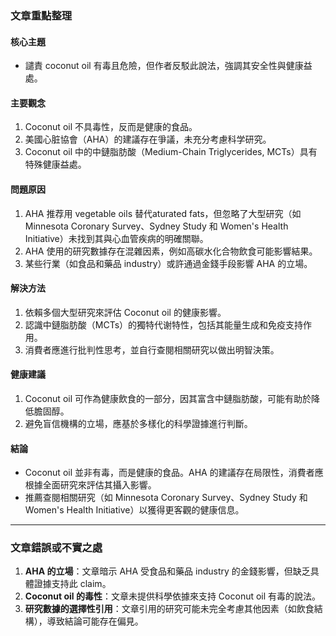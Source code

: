 ### 文章重點整理

#### 核心主題
- 譴責 coconut oil 有毒且危險，但作者反駁此說法，強調其安全性與健康益處。

#### 主要觀念
1. Coconut oil 不具毒性，反而是健康的食品。
2. 美國心脏協會（AHA）的建議存在爭議，未充分考慮科学研究。
3. Coconut oil 中的中鏈脂肪酸（Medium-Chain Triglycerides, MCTs）具有特殊健康益處。

#### 問題原因
1. AHA 推荐用 vegetable oils 替代aturated fats，但忽略了大型研究（如 Minnesota Coronary Survey、Sydney Study 和 Women's Health Initiative）未找到其與心血管疾病的明確關聯。
2. AHA 使用的研究數據存在混雜因素，例如高碳水化合物飲食可能影響結果。
3. 某些行業（如食品和藥品 industry）或許通過金錢手段影響 AHA 的立場。

#### 解決方法
1. 依賴多個大型研究來評估 Coconut oil 的健康影響。
2. 認識中鏈脂肪酸（MCTs）的獨特代谢特性，包括其能量生成和免疫支持作用。
3. 消費者應進行批判性思考，並自行查閱相關研究以做出明智決策。

#### 健康建議
1. Coconut oil 可作為健康飲食的一部分，因其富含中鏈脂肪酸，可能有助於降低膽固醇。
2. 避免盲信機構的立場，應基於多樣化的科學證據進行判斷。

#### 結論
- Coconut oil 並非有毒，而是健康的食品。AHA 的建議存在局限性，消費者應根據全面研究來評估其攝入影響。
- 推薦查閱相關研究（如 Minnesota Coronary Survey、Sydney Study 和 Women's Health Initiative）以獲得更客觀的健康信息。

---

### 文章錯誤或不實之處
1. **AHA 的立場**：文章暗示 AHA 受食品和藥品 industry 的金錢影響，但缺乏具體證據支持此 claim。
2. **Coconut oil 的毒性**：文章未提供科學依據來支持 Coconut oil 有毒的說法。
3. **研究數據的選擇性引用**：文章引用的研究可能未完全考慮其他因素（如飲食結構），導致結論可能存在偏見。